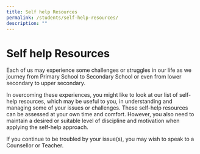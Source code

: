 ```yaml
---
title: Self help Resources
permalink: /students/self-help-resources/
description: ""
---
```

# Self help Resources

Each of us may experience some challenges or struggles in our life as we journey from Primary School to Secondary School or even from lower secondary to upper secondary.

In overcoming these experiences, you might like to look at our list of self-help resources, which may be useful to you, in understanding and managing some of your issues or challenges. These self-help resources can be assessed at your own time and comfort. However, you also need to maintain a desired or suitable level of discipline and motivation when applying the self-help approach.

If you continue to be troubled by your issue(s), you may wish to speak to a Counsellor or Teacher.